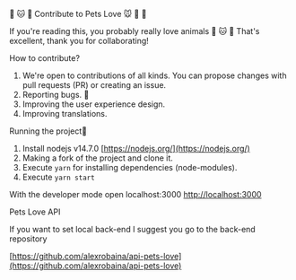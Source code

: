 🐶 🐱 🦊 Contribute to Pets Love 🐭 🐹 🐰

If you're reading this, you probably really love animals 🐶 🐱 🦊
That's excellent, thank you for collaborating!

How to contribute?

1. We're open to contributions of all kinds. You can propose changes with pull requests (PR) or creating an issue.
1. Reporting bugs. 🐛
1. Improving the user experience design.
1. Improving translations.

Running the project🚀

1. Install nodejs v14.7.0 [https://nodejs.org/](https://nodejs.org/)
1. Making a fork of the project and clone it.
1. Execute `yarn` for installing dependencies (node-modules).
1. Execute `yarn start`

With the developer mode open localhost:3000 [http://localhost:3000](http://localhost:3000)

Pets Love API

If you want to set local back-end I suggest you go to the back-end repository

[https://github.com/alexrobaina/api-pets-love](https://github.com/alexrobaina/api-pets-love)